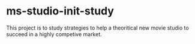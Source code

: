 # ms-studio-init-study

This project is to study strategies to help a theoritical new movie studio
to succeed in a highly competive market.
